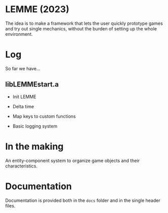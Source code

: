 # LEMME (2023)
The idea is to make a framework that lets the user quickly prototype games and try out single mechanics, without the burden of setting up the whole environment.

# Log
So far we have...
## libLEMMEstart.a
- Init LEMME

- Delta time

- Map keys to custom functions

- Basic logging system

# In the making

An entity-component system to organize game objects and their characteristics.

# Documentation
Documentation is provided both in the <code>docs</code> folder and in the single header files.
